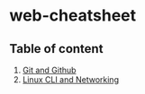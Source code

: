 # web-cheatsheet
## Table of content

1. [Git and Github](/git.md)
1. [Linux CLI and Networking](/linux.md)
